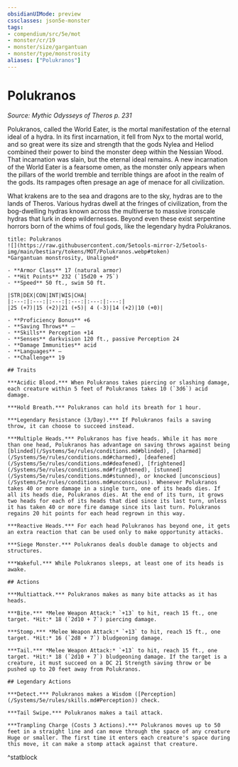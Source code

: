 ```yaml
---
obsidianUIMode: preview
cssclasses: json5e-monster
tags:
- compendium/src/5e/mot
- monster/cr/19
- monster/size/gargantuan
- monster/type/monstrosity
aliases: ["Polukranos"]
---
```

# Polukranos
*Source: Mythic Odysseys of Theros p. 231*  

Polukranos, called the World Eater, is the mortal manifestation of the eternal ideal of a hydra. In its first incarnation, it fell from Nyx to the mortal world, and so great were its size and strength that the gods Nylea and Heliod combined their power to bind the monster deep within the Nessian Wood. That incarnation was slain, but the eternal ideal remains. A new incarnation of the World Eater is a fearsome omen, as the monster only appears when the pillars of the world tremble and terrible things are afoot in the realm of the gods. Its rampages often presage an age of menace for all civilization.

What krakens are to the sea and dragons are to the sky, hydras are to the lands of Theros. Various hydras dwell at the fringes of civilization, from the bog-dwelling hydras known across the multiverse to massive ironscale hydras that lurk in deep wildernesses. Beyond even these exist serpentine horrors born of the whims of foul gods, like the legendary hydra Polukranos.

```ad-statblock
title: Polukranos
![](https://raw.githubusercontent.com/5etools-mirror-2/5etools-img/main/bestiary/tokens/MOT/Polukranos.webp#token)
*Gargantuan monstrosity, Unaligned*

- **Armor Class** 17 (natural armor)
- **Hit Points** 232 (`15d20 + 75`)
- **Speed** 50 ft., swim 50 ft.

|STR|DEX|CON|INT|WIS|CHA|
|:---:|:---:|:---:|:---:|:---:|:---:|
|25 (+7)|15 (+2)|21 (+5)| 4 (-3)|14 (+2)|10 (+0)|

- **Proficiency Bonus** +6
- **Saving Throws** ⏤
- **Skills** Perception +14
- **Senses** darkvision 120 ft., passive Perception 24
- **Damage Immunities** acid
- **Languages** —
- **Challenge** 19

## Traits

***Acidic Blood.*** When Polukranos takes piercing or slashing damage, each creature within 5 feet of Polukranos takes 10 (`3d6`) acid damage.

***Hold Breath.*** Polukranos can hold its breath for 1 hour.

***Legendary Resistance (3/Day).*** If Polukranos fails a saving throw, it can choose to succeed instead.

***Multiple Heads.*** Polukranos has five heads. While it has more than one head, Polukranos has advantage on saving throws against being [blinded](/Systems/5e/rules/conditions.md#blinded), [charmed](/Systems/5e/rules/conditions.md#charmed), [deafened](/Systems/5e/rules/conditions.md#deafened), [frightened](/Systems/5e/rules/conditions.md#frightened), [stunned](/Systems/5e/rules/conditions.md#stunned), or knocked [unconscious](/Systems/5e/rules/conditions.md#unconscious). Whenever Polukranos takes 40 or more damage in a single turn, one of its heads dies. If all its heads die, Polukranos dies. At the end of its turn, it grows two heads for each of its heads that died since its last turn, unless it has taken 40 or more fire damage since its last turn. Polukranos regains 20 hit points for each head regrown in this way.

***Reactive Heads.*** For each head Polukranos has beyond one, it gets an extra reaction that can be used only to make opportunity attacks.

***Siege Monster.*** Polukranos deals double damage to objects and structures.

***Wakeful.*** While Polukranos sleeps, at least one of its heads is awake.

## Actions

***Multiattack.*** Polukranos makes as many bite attacks as it has heads.

***Bite.*** *Melee Weapon Attack:* `+13` to hit, reach 15 ft., one target. *Hit:* 18 (`2d10 + 7`) piercing damage.

***Stomp.*** *Melee Weapon Attack:* `+13` to hit, reach 15 ft., one target. *Hit:* 16 (`2d8 + 7`) bludgeoning damage.

***Tail.*** *Melee Weapon Attack:* `+13` to hit, reach 15 ft., one target. *Hit:* 18 (`2d10 + 7`) bludgeoning damage. If the target is a creature, it must succeed on a DC 21 Strength saving throw or be pushed up to 20 feet away from Polukranos.

## Legendary Actions

***Detect.*** Polukranos makes a Wisdom ([Perception](/Systems/5e/rules/skills.md#Perception)) check.

***Tail Swipe.*** Polukranos makes a tail attack.

***Trampling Charge (Costs 3 Actions).*** Polukranos moves up to 50 feet in a straight line and can move through the space of any creature Huge or smaller. The first time it enters each creature's space during this move, it can make a stomp attack against that creature.
```
^statblock